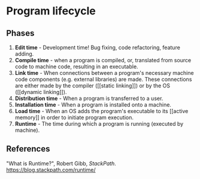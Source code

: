 # Program lifecycle

## Phases
1. **Edit time** - Development time! Bug fixing, code refactoring, feature adding.
2. **Compile time** - when a program is compiled, or, translated from source code to machine code, resulting in an executable.
3. **Link time** - When connections between a program's necessary machine code components (e.g. external libraries) are made. These connections are either made by the compiler ([[static linking]]) or by the OS ([[dynamic linking]]).
4. **Distribution time** - When a program is transferred to a user.
5. **Installation time** - When a program is installed onto a machine.
6. **Load time** - When an OS adds the program's executable to its [[active memory]] in order to initiate program execution.
7. **Runtime** - The time during which a program is running (executed by machine).


## References
"What is Runtime?", Robert Gibb, _StackPath_. https://blog.stackpath.com/runtime/